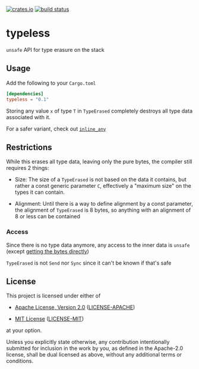 [![crates.io](https://img.shields.io/crates/v/typeless?style=flat-square)](https://crates.io/crates/typeless)
[![build status](https://img.shields.io/github/workflow/status/Cyborus04/typeless/Rust?style=flat-square)](https://github.com/Cyborus04/typeless/actions)

# typeless

`unsafe` API for type erasure on the stack

## Usage

Add the following to your `Cargo.toml`

```toml
[dependencies]
typeless = "0.1"
```

Storing any value `x` of type `T` in `TypeErased` completely destroys all type data associated
with it.

For a safer variant, check out [`inline_any`](https://crates.io/crates/inline_any)

## Restrictions

While this erases all type data, leaving only the pure bytes, the compiler still requires 2
things:

- Size: The size of a `TypeErased` is not based on the data it contains, but
  rather a const generic parameter `C`, effectively a "maximum size" on the types it can contain.

- Alignment: Until there is a way to define alignment by a const parameter, the alignment of `TypeErased` is
  8 bytes, so anything with an alignment of 8 or less can be contained

### Access

Since there is no type data anymore, any access to the inner data is `unsafe` (except [getting the bytes directly](crate::TypeErased::raw))

`TypeErased` is not `Send` nor `Sync` since it can't be known if that's safe

## License

This project is licensed under either of

- [Apache License, Version 2.0](http://www.apache.org/licenses/LICENSE-2.0)
  ([LICENSE-APACHE](LICENSE-APACHE))

- [MIT License](http://opensource.org/licenses/MIT)
  ([LICENSE-MIT](LICENSE-MIT))

at your option.

Unless you explicitly state otherwise, any contribution intentionally submitted for inclusion in the
work by you, as defined in the Apache-2.0 license, shall be dual licensed as above, without any
additional terms or conditions.
